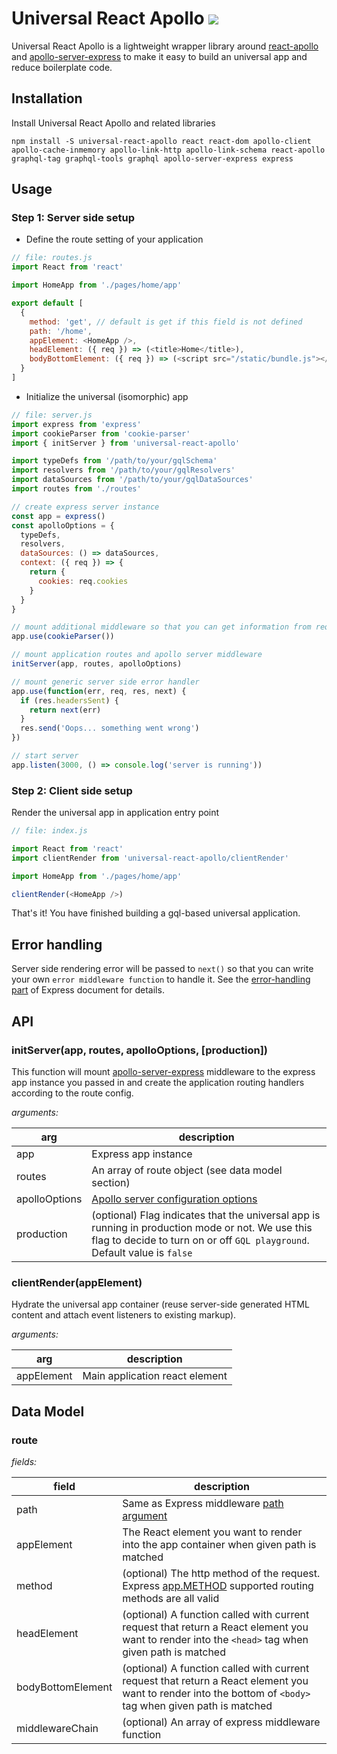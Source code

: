 # Universal React Apollo <a href='https://travis-ci.org/jimmy319/universal-react-apollo'><img src='https://travis-ci.org/jimmy319/universal-react-apollo.svg?branch=master' /></a>

Universal React Apollo is a lightweight wrapper library around [react-apollo](https://github.com/apollographql/react-apollo) and [apollo-server-express](https://github.com/apollographql/apollo-server/tree/master/packages/apollo-server-express) to make it easy to build an universal app and reduce boilerplate code.

## Installation

Install Universal React Apollo and related libraries

```
npm install -S universal-react-apollo react react-dom apollo-client apollo-cache-inmemory apollo-link-http apollo-link-schema react-apollo graphql-tag graphql-tools graphql apollo-server-express express
```
## Usage

### Step 1: Server side setup

- Define the route setting of your application

```js
// file: routes.js
import React from 'react'

import HomeApp from './pages/home/app'

export default [
  {
    method: 'get', // default is get if this field is not defined
    path: '/home',
    appElement: <HomeApp />,
    headElement: ({ req }) => (<title>Home</title>),
    bodyBottomElement: ({ req }) => (<script src="/static/bundle.js"></script>)
  }
]
```

- Initialize the universal (isomorphic) app

```js
// file: server.js
import express from 'express'
import cookieParser from 'cookie-parser'
import { initServer } from 'universal-react-apollo'

import typeDefs from '/path/to/your/gqlSchema'
import resolvers from '/path/to/your/gqlResolvers'
import dataSources from '/path/to/your/gqlDataSources'
import routes from './routes'

// create express server instance
const app = express()
const apolloOptions = {
  typeDefs,
  resolvers,
  dataSources: () => dataSources,
  context: ({ req }) => {
    return {
      cookies: req.cookies
    }
  }
}

// mount additional middleware so that you can get information from request context
app.use(cookieParser())

// mount application routes and apollo server middleware
initServer(app, routes, apolloOptions)

// mount generic server side error handler
app.use(function(err, req, res, next) {
  if (res.headersSent) {
    return next(err)
  }
  res.send('Oops... something went wrong')
})

// start server
app.listen(3000, () => console.log('server is running'))

```

### Step 2: Client side setup

Render the universal app in application entry point

```js
// file: index.js

import React from 'react'
import clientRender from 'universal-react-apollo/clientRender'

import HomeApp from './pages/home/app'

clientRender(<HomeApp />)
```

That's it! You have finished building a gql-based universal application.

## Error handling

Server side rendering error will be passed to `next()` so that you can write your own `error middleware function` to handle it. See the [error-handling part](https://expressjs.com/en/guide/error-handling.html) of Express document for details.

## API

### initServer(app, routes, apolloOptions, [production])

This function will mount [apollo-server-express](https://github.com/apollographql/apollo-server/tree/master/packages/apollo-server-express) middleware to the express app instance you passed in and create the application routing handlers according to the route config.

*arguments:*

|      arg      |                                                                        description                                                                                             |
| ------------- | ------------------------------------------------------------------------------------------------------------------------------------------------------------------------------ |
| app           | Express app instance                                                                                                                                                           |
| routes        | An array of route object (see data model section)                                                                                                                              | 
| apolloOptions | [Apollo server configuration options](https://www.apollographql.com/docs/apollo-server/api/apollo-server/#parameters)                                                          |
| production    | (optional) Flag indicates that the universal app is running in production mode or not. We use this flag to decide to turn on or off `GQL playground`. Default value is `false` |

### clientRender(appElement)

Hydrate the universal app container (reuse server-side generated HTML content and attach event listeners to existing markup).

*arguments:*

|     arg       |                                                      description                                                                                                    |
| ------------- | ------------------------------------------------------------------------------------------------------------------------------------------------------------------- |
| appElement    | Main application react element                                                                                                                                      |

## Data Model

### route

*fields:*

|         field     |                                                    description                                                                                                      |
| ----------------- | ------------------------------------------------------------------------------------------------------------------------------------------------------------------- |
| path              | Same as Express middleware [path argument](https://expressjs.com/en/api.html#path-examples)                                                                         | 
| appElement        | The React element you want to render into the app container when given path is matched                                                                              |
| method            | (optional) The http method of the request. Express [app.METHOD](https://expressjs.com/en/api.html#app.METHOD) supported routing methods are all valid               |
| headElement       | (optional) A function called with current request that return a React element you want to render into the `<head>` tag when given path is matched                   |
| bodyBottomElement | (optional) A function called with current request that return a React element you want to render into the bottom of `<body>` tag when given path is matched         |
| middlewareChain   | (optional) An array of express middleware function                                                                                                                  |
